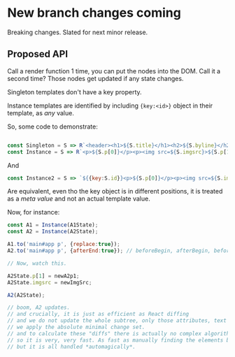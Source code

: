 # New branch changes coming

Breaking changes. Slated for next minor release. 

## Proposed API

Call a render function 1 time, you can put the nodes into the DOM. Call it a second time? Those nodes get updated if any state changes.

Singleton templates don't have a key property.

Instance templates are identified by including `{key:<id>}` object in their template, as *any* value. 

So, some code to demonstrate:

```JavaScript

const Singleton = S => R`<header><h1>${S.title}</h1><h2>${S.byline}</h2></header>`;
const Instance = S => R`<p>${S.p[0]}</p><p><img src=${S.imgsrc}>${S.p[1]}</p><p><blockquote>${S.bq}</blockquote>${S.p[2]}</p>${{key:S.id}}`;
```

And

```JavaScript
const Instance2 = S => `${{key:S.id}}<p>${S.p[0]}</p><p><img src=${S.imgsrc}>${S.p[1]}</p><p><blockquote>${S.bq}</blockquote>${S.p[2]}</p>`;
```

Are equivalent, even tho the key object is in different positions, it is treated as a *meta value* and not an actual template value. 

Now, for instance:

```JavaScript
const A1 = Instance(A1State);
const A2 = Instance(A2State);

A1.to('main#app p', {replace:true});
A2.to('main#app p', {afterEnd:true}); // beforeBegin, afterBegin, beforeEnd, afterEnd, replace are all valid and exclusive.

// Now, watch this.

A2State.p[1] = newA2p1;
A2State.imgsrc = newImgSrc;

A2(A2State);

// boom, A2 updates.
// and crucially, it is just as efficient as React diffing
// and we do not update the whole subtree, only those attributes, text values, elements that have changed.
// we apply the absolute minimal change set.
// and to calculate these "diffs" there is actually no complex algorithm overhead.
// so it is very, very fast. As fast as manually finding the elements by selectors and setting their properties
// but it is all handled *automagically*.

```
